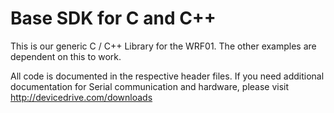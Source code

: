 # Base SDK for C and C++

This is our generic C / C++ Library for the WRF01.
The other examples are dependent on this to work.

All code is documented in the respective header files.
If you need additional documentation for Serial communication and hardware, please visit
http://devicedrive.com/downloads